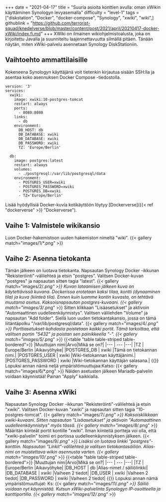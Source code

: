 +++
date = "2021-04-17"
title = "Suuria asioita konttien avulla: oman xWikin käyttäminen Synologyn levyasemalla"
difficulty = "level-1"
tags = ["diskstation", "Docker", "docker-compose", "Synology", "xwiki", "wiki",]
githublink = "https://github.com/terrorist-squad/knedelverse/blob/master/content/post/2021/april/20210417-docker-xWiki/index.fi.md"
+++
XWiki on ilmainen wikiohjelmistoalusta, joka on kirjoitettu Javalla ja suunniteltu laajennettavuutta silmällä pitäen. Tänään näytän, miten xWiki-palvelu asennetaan Synology DiskStationiin.
## Vaihtoehto ammattilaisille
Kokeneena Synologyn käyttäjänä voit tietenkin kirjautua sisään SSH:lla ja asentaa koko asennuksen Docker Compose -tiedostolla.
```
version: '3'
services:
  xwiki:
    image: xwiki:10-postgres-tomcat
    restart: always
    ports:
      - 8080:8080
    links:
      - db
    environment:
      DB_HOST: db
      DB_DATABASE: xwiki
      DB_DATABASE: xwiki
      DB_PASSWORD: xwiki
      TZ: 'Europe/Berlin'

  db:
    image: postgres:latest
    restart: always
    volumes:
      - ./postgresql:/var/lib/postgresql/data
    environment:
      - POSTGRES_USER=xwiki
      - POSTGRES_PASSWORD=xwiki
      - POSTGRES_DB=xwiki
      - TZ='Europe/Berlin'

```
Lisää hyödyllisiä Docker-kuvia kotikäyttöön löytyy [Dockerverse]({{< ref "dockerverse" >}} "Dockerverse").
## Vaihe 1: Valmistele wikikansio
Luon Docker-hakemistoon uuden hakemiston nimeltä "wiki".
{{< gallery match="images/1/*.png" >}}

## Vaihe 2: Asenna tietokanta
Tämän jälkeen on luotava tietokanta. Napsautan Synology Docker -ikkunan "Rekisteröinti"-välilehteä ja etsin "postgres". Valitsen Docker-kuvan "postgres" ja napsautan sitten tagia "latest".
{{< gallery match="images/2/*.png" >}}
Kuvan lataamisen jälkeen kuva on käytettävissä kuvana. Dockerissa erotetaan kaksi tilaa, kontti (dynaaminen tila) ja kuva (kiinteä tila). Ennen kuin luomme kontin kuvasta, on tehtävä muutama asetus. Kaksoisnapsautan postgres-kuvaani.
{{< gallery match="images/3/*.png" >}}
Sitten klikkaan "Lisäasetukset" ja aktivoin "Automaattinen uudelleenkäynnistys". Valitsen välilehden "Volume" ja napsautan "Add folder". Siellä luon uuden tietokantakansio, jossa on tämä liitäntäpolku "/var/lib/postgresql/data".
{{< gallery match="images/4/*.png" >}}
Porttiasetukset-kohdasta poistetaan kaikki portit. Tämä tarkoittaa, että valitsen portin "5432" ja poistan sen painikkeella "-".
{{< gallery match="images/5/*.png" >}}
{{<table "table table-striped table-bordered">}}
|Muuttujan nimi|Arvo|Mikä se on?|
|--- | --- |---|
|TZ	| Europe/Berlin	|Aikavyöhyke|
|POSTGRES_DB	| xwiki |Tämä on tietokannan nimi.|
|POSTGRES_USER	| xwiki |Wiki-tietokannan käyttäjänimi.|
|POSTGRES_PASSWORD	| xwiki |Wiki-tietokannan käyttäjän salasana.|
{{</table>}}
Lopuksi annan nämä neljä ympäristömuuttujaa:Katso:
{{< gallery match="images/6/*.png" >}}
Näiden asetusten jälkeen Mariadb-palvelin voidaan käynnistää! Painan "Apply" kaikkialla.
## Vaihe 3: Asenna xWiki
Napsautan Synology Docker -ikkunan "Rekisteröinti"-välilehteä ja etsin "xwiki". Valitsen Docker-kuvan "xwiki" ja napsautan sitten tagia "10-postgres-tomcat".
{{< gallery match="images/7/*.png" >}}
Kaksoisklikkaan xwiki-kuvaani. Sitten napsautan "Lisäasetukset" ja aktivoin "Automaattinen uudelleenkäynnistys" myös tässä.
{{< gallery match="images/8/*.png" >}}
Määritän kiinteät portit kontille "xwiki". Ilman kiinteitä portteja voi olla, että "xwiki-palvelin" toimii eri portissa uudelleenkäynnistyksen jälkeen.
{{< gallery match="images/9/*.png" >}}
Lisäksi on luotava linkki "postgres"-konttiin. Napsautan "Linkit"-välilehteä ja valitsen tietokantasäiliön. Alias-nimi on muistettava wikin asennusta varten.
{{< gallery match="images/10/*.png" >}}
{{<table "table table-striped table-bordered">}}
|Muuttujan nimi|Arvo|Mikä se on?|
|--- | --- |---|
|TZ |	Europe/Berlin	|Aikavyöhyke|
|DB_HOST	| db |Alias-nimet / säiliölinkki|
|DB_DATABASE	| xwiki	|Vaiheen 2 tiedot|
|DB_USER	| xwiki	|Vaiheen 2 tiedot|
|DB_PASSWORD	| xwiki |Vaiheen 2 tiedot|
{{</table>}}
Lopuksi annan nämä ympäristömuuttujat: Ks:
{{< gallery match="images/11/*.png" >}}
Säiliö voidaan nyt käynnistää. Kutsun xWiki-palvelinta Synologyn IP-osoitteella ja konttiportilla.
{{< gallery match="images/12/*.png" >}}
